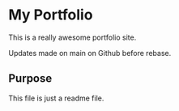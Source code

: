 # My Portfolio

This is a really awesome portfolio site.

Updates made on main on Github before rebase.

## Purpose 

This file is just a readme file.
